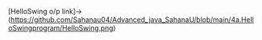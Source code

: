 [HelloSwing o/p link]->(https://github.com/Sahanau04/Advanced_java_SahanaU/blob/main/4a.HelloSwingprogram/HelloSwing.png)
